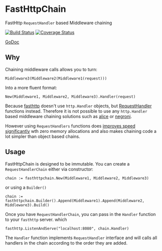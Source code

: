 # FastHttpChain
FastHttp `RequestHandler` based Middleware chaining

[![Build Status](https://snap-ci.com/gofury/fasthttpchain/branch/master/build_image)](https://snap-ci.com/gofury/fasthttpchain/branch/master)
[![Coverage Status](https://coveralls.io/repos/github/gofury/fasthttpchain/badge.svg?branch=master)](https://coveralls.io/github/gofury/fasthttpchain?branch=master)

[GoDoc][godoc]

## Why
Chaining middleware calls allows you to turn:

    Middleware3(Middleware2(Middleware1(request)))
    
Into a more fluent format:

    New(Middleware1, Middleware2, Middleware3).Handler(request)

Because [fasthttp]() doesn't use `http.Handler` objects, but [RequestHandler][requestHandler] functions instead.
Therefore it is not possible to use any `http.Handler` based middleware chaining solutions such 
as [alice][alice] or [negroni][negroni]. 

However using `RequestHandlers` functions does [improves speed significantly][performance] wth zero memory allocations 
and also makes chaining code a lot simpler than object based chains.

## Usage
FastHttpChain is designed to be immutable. You can create a `RequestHandlerChain` either via constructor:

    chain := fasthttpchain.New(Middleware1, Middleware2, Middleware3)

or using a `Builder()`

    chain := fasthttpchain.Builder().Append(Middleware1).Append(Middleware2, Middleware3).Build()
    
Once you have `RequestHandlerChain`, you can pass in the `Handler` function to your `fasthttp` server. which 

    fasthttp.ListenAndServe("localhost:8080", chain.Handler)
    
The `Handler` function implements `RequestHandler` interface and will calls all handlers in the chain according to 
the order they are added.

[requestHandler]:   https://godoc.org/github.com/valyala/fasthttp#RequestHandler 
[performance]:      https://github.com/valyala/fasthttp#switching-from-nethttp-to-fasthttp
[alice]:            https://github.com/justinas/alice/
[negroni]:          https://github.com/urfave/negroni
[godoc]:			https://godoc.org/github.com/gofury/fasthttpchain